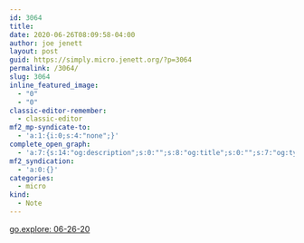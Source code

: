 ```yaml
---
id: 3064
title: 
date: 2020-06-26T08:09:58-04:00
author: joe jenett
layout: post
guid: https://simply.micro.jenett.org/?p=3064
permalink: /3064/
slug: 3064
inline_featured_image:
  - "0"
  - "0"
classic-editor-remember:
  - classic-editor
mf2_mp-syndicate-to:
  - 'a:1:{i:0;s:4:"none";}'
complete_open_graph:
  - 'a:7:{s:14:"og:description";s:0:"";s:8:"og:title";s:0:"";s:7:"og:type";s:0:"";s:12:"twitter:card";s:7:"summary";s:15:"twitter:creator";s:0:"";s:19:"twitter:description";s:0:"";s:8:"og:image";s:0:"";}'
mf2_syndication:
  - 'a:0:{}'
categories:
  - micro
kind:
  - Note
---
```

[go.explore: 06-26-20](https://wiki.joejenett.com/go.explore:06-26-20 "at the wiki")